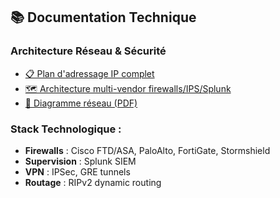 ## 📚 Documentation Technique

### Architecture Réseau & Sécurité
- [📋 Plan d'adressage IP complet](lab-documentation/addressing_plan.md)
- [🗺️ Architecture multi-vendor firewalls/IPS/Splunk](lab-documentation/multi-vendor-firewall-ips-splunk-architecture.drawio)
- [📄 Diagramme réseau (PDF)](lab-documentation/multi-vendor-firewall-ips-splunk-architecture.pdf)

### Stack Technologique :
- **Firewalls** : Cisco FTD/ASA, PaloAlto, FortiGate, Stormshield
- **Supervision** : Splunk SIEM
- **VPN** : IPSec, GRE tunnels
- **Routage** : RIPv2 dynamic routing
